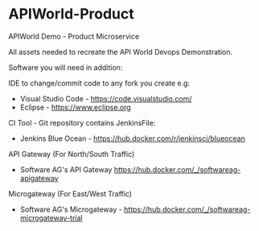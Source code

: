# APIWorld-Product
APIWorld Demo - Product Microservice

All assets needed to recreate the API World Devops Demonstration.

Software you will need in addition:

IDE to change/commit code to any fork you create
e.g:
* Visual Studio Code - https://code.visualstudio.com/
* Eclipse - https://www.eclipse.org

CI Tool - Git repository contains JenkinsFile:
* Jenkins Blue Ocean - https://hub.docker.com/r/jenkinsci/blueocean

API Gateway (For North/South Traffic)
* Software AG's API Gateway https://hub.docker.com/_/softwareag-apigateway

Microgateway (For East/West Traffic)
* Software AG's Microgateway - https://hub.docker.com/_/softwareag-microgateway-trial
